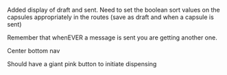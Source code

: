 Added display of draft and sent. Need to set the boolean sort values on the capsules appropriately in the routes (save as draft and when a capsule is sent)

Remember that whenEVER a message is sent you are getting another one.

Center bottom nav

Should have a giant pink button to initiate dispensing